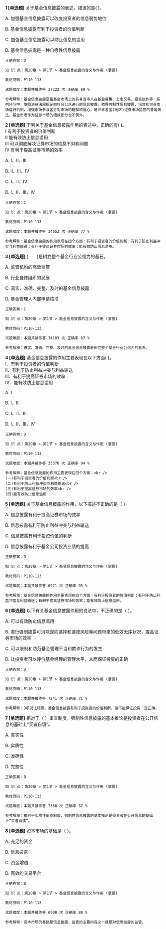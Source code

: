 **1 [单选题]** 关于基金信息披露的表述，错误的是(        )。

A. 加强基金信息披露可以改变投资者的信息弱势地位

B. 基金信息披露有利于投资者的价值判断

C. 加强基金信息披露可以防止信息的滥用

D. 基金信息披露是一种自愿性信息披露 

```
正确答案：D

知 识 点：第20章 > 第1节 > 基金信息披露的含义与作用 (掌握)

教材页码：P110-113

试题难度：本题共被作答 37222 次 正确率 89 %

参考解释：基金信息披露是指基金市场上的有关当事人在基金募集、上市交易、投资运作等一系列环节中，依照法律法规规定向社会公众进行的信息披露。依靠强制性信息披露，培育和完善市场运行机制，增强市场参与各方对市场的理解和信心，是世界各国(地区)证券市场监管的普遍做法，基金市场作为证券市场的组成部分也不例外。
```


**2 [单选题]** 下列关于基金信息披露作用的表述中，正确的有(        )。 <br />
Ⅰ 有利于投资者的价值判断 <br />
Ⅱ 能有效防止信息滥用 <br />
Ⅲ 可以彻底解决证券市场的信息不对称问题 <br />
Ⅳ 有利于提高证券市场的效率

A. Ⅰ、Ⅱ、Ⅲ

B. Ⅱ、Ⅲ、Ⅳ

C. Ⅰ、Ⅱ、Ⅳ

D. Ⅰ、Ⅱ、Ⅲ、Ⅳ 

```
正确答案：C

知 识 点：第20章 > 第1节 > 基金信息披露的含义与作用 (掌握)

教材页码：P110-113

试题难度：本题共被作答 34653 次 正确率 77 %

参考解释：基金信息披露的作用表现在四个方面：有利于投资者的价值判断；有利于防止利益冲突与利益输送；有利于提高证券市场的效率；能有效防止信息滥用。
```


**3 [单选题]** (&emsp;&emsp;)是树立整个基金行业公信力的基石。

A. 监管机构的高效监管

B. 行业自律组织的发展

C. 真实、准确、完整、及时的基金信息披露

D. 基金管理人内部申请核准

```
正确答案：C

知 识 点：第20章 > 第1节 > 基金信息披露的含义与作用 (掌握)

教材页码：P110-113

试题难度：本题共被作答 34183 次 正确率 87 %

参考解释：真实、准确、完整、及时的基金信息披露是树立整个基金行业公信力的基石。
```


**4 [单选题]** 基金信息披露的作用主要表现在以下方面(        )。<br />
Ⅰ．有利于投资者的价值判断<br />
Ⅱ．有利于防止利益冲突与利益输送<br />
Ⅲ．有利于提高证券市场的效率<br />
Ⅳ．能有效防止信息滥用

A. Ⅰ

B. Ⅰ、Ⅱ

C. Ⅰ、Ⅱ、Ⅲ

D. Ⅰ、Ⅱ、Ⅲ、Ⅳ

```
正确答案：D

知 识 点：第20章 > 第1节 > 基金信息披露的含义与作用 (掌握)

教材页码：P110-113

试题难度：本题共被作答 33376 次 正确率 94 %

参考解释：基金信息披露的作用主要表现在四个方面：<br />
(一)有利于投资者的价值判断<br />
(二)有利于防止利益冲突与利益输送<br />
(三)有利于提高证券市场的效率<br />
(四)能有效防止信息滥用
```


**5 [单选题]** 关于基金信息披露的作用，以下描述不正确的是（        ）。

A. 信息披露有利于提高证券市场的效率

B. 信息披露有利于防止利益冲突与利益输送

C. 信息披露有利于投资价值的判断

D. 信息披露有利于基金公司投资业绩的提高

```
正确答案：D

知 识 点：第20章 > 第1节 > 基金信息披露的含义与作用 (掌握)

教材页码：P110-113

试题难度：本题共被作答 6971 次 正确率 95 %

参考解释：基金信息披露的作用主要表现在四个方面：有利于投资者的价值判断；有利于防止利益冲突与利益输送；有利于提高证券市场的效率；能有效防止信息滥用。
```


**6 [单选题]** 以下有关基金信息披露作用的说法中，不正确的是（        ）。

A. 可以有效防止信息滥用

B. 进行强制披露可消除逆向选择和道德风险等问题带来的低效无序状况，提高证券市场的效率

C. 可以限制和防范基金管理不当和欺诈行为的发生&nbsp;

D. 让投资者可以评价基金经理的管理水平，从而保证投资的正确

```
正确答案：D

知 识 点：第20章 > 第1节 > 基金信息披露的含义与作用 (掌握)

教材页码：P110-113

试题难度：本题共被作答 7241 次 正确率 71 %

参考解释：D项说法错误，基金信息披露有利于投资者的价值判断，但不能保证投资一定正确。
```


**7 [单选题]** 相对于（       ）审查制度，强制性信息披露的基本推论是投资者在公开信息的基础上“买者自慎”。

A. 真实性

B. 实质性

C. 准确性

D. 完整性

```
正确答案：B

知 识 点：第20章 > 第1节 > 基金信息披露的含义与作用 (掌握)

教材页码：P110-113

试题难度：本题共被作答 7388 次 正确率 37 %

参考解释：相对于实质性审查制度，强制性信息披露的基本推论是投资者在公开信息的基础上“买者自慎”。
```


**8 [单选题]** 资本市场的基础是（       ）。

A. 充足的资金

B. 信息披露

C. 资金增值

D. 高效的交易平台

```
正确答案：B

知 识 点：第20章 > 第1节 > 基金信息披露的含义与作用 (掌握)

教材页码：P110-113

试题难度：本题共被作答 6908 次 正确率 80 %

参考解释：资本市场的基础是信息披露，监管的主要内容之一就是对信息披露的监管。
```

